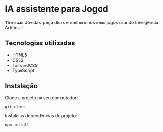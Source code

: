 <h1 style="font-weight: bold;">IA assistente para Jogod</h1>

<p>Tire suas dúvidas, peça dicas e melhore nos seus jogos usando Inteligência Artificial!</p>

<h2>Tecnologias utilizadas</h2>

- HTML5
- CSS3
- TailwindCSS
- TypeScript

<h2>Instalação</h2>

Clone o projeto no seu computador: <br>
```
git clone
```

Instale as dependências do projeto: <br>
```
npm install
```
